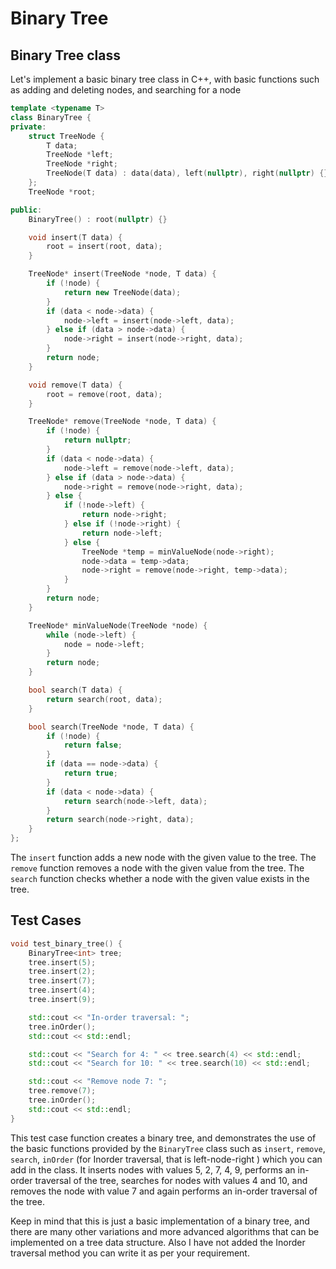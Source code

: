 # Binary Tree

## Binary Tree class

Let's implement a basic binary tree class in C++, with basic functions such as adding and deleting nodes, and searching for a node

```cpp
template <typename T>
class BinaryTree {
private:
    struct TreeNode {
        T data;
        TreeNode *left;
        TreeNode *right;
        TreeNode(T data) : data(data), left(nullptr), right(nullptr) {}
    };
    TreeNode *root;

public:
    BinaryTree() : root(nullptr) {}

    void insert(T data) {
        root = insert(root, data);
    }

    TreeNode* insert(TreeNode *node, T data) {
        if (!node) {
            return new TreeNode(data);
        }
        if (data < node->data) {
            node->left = insert(node->left, data);
        } else if (data > node->data) {
            node->right = insert(node->right, data);
        }
        return node;
    }

    void remove(T data) {
        root = remove(root, data);
    }

    TreeNode* remove(TreeNode *node, T data) {
        if (!node) {
            return nullptr;
        }
        if (data < node->data) {
            node->left = remove(node->left, data);
        } else if (data > node->data) {
            node->right = remove(node->right, data);
        } else {
            if (!node->left) {
                return node->right;
            } else if (!node->right) {
                return node->left;
            } else {
                TreeNode *temp = minValueNode(node->right);
                node->data = temp->data;
                node->right = remove(node->right, temp->data);
            }
        }
        return node;
    }

    TreeNode* minValueNode(TreeNode *node) {
        while (node->left) {
            node = node->left;
        }
        return node;
    }

    bool search(T data) {
        return search(root, data);
    }

    bool search(TreeNode *node, T data) {
        if (!node) {
            return false;
        }
        if (data == node->data) {
            return true;
        }
        if (data < node->data) {
            return search(node->left, data);
        }
        return search(node->right, data);
    }
};
```

The `insert` function adds a new node with the given value to the tree. The `remove` function removes a node with the given value from the tree. The `search` function checks whether a node with the given value exists in the tree.

## Test Cases

```cpp
void test_binary_tree() {
    BinaryTree<int> tree;
    tree.insert(5);
    tree.insert(2);
    tree.insert(7);
    tree.insert(4);
    tree.insert(9);

    std::cout << "In-order traversal: ";
    tree.inOrder();
    std::cout << std::endl;

    std::cout << "Search for 4: " << tree.search(4) << std::endl;
    std::cout << "Search for 10: " << tree.search(10) << std::endl;

    std::cout << "Remove node 7: ";
    tree.remove(7);
    tree.inOrder();
    std::cout << std::endl;
}
```

This test case function creates a binary tree, and demonstrates the use of the basic functions provided by the `BinaryTree` class such as `insert`, `remove`, `search`, `inOrder` (for Inorder traversal, that is left-node-right ) which you can add in the class. It inserts nodes with values 5, 2, 7, 4, 9, performs an in-order traversal of the tree, searches for nodes with values 4 and 10, and removes the node with value 7 and again performs an in-order traversal of the tree.

Keep in mind that this is just a basic implementation of a binary tree, and there are many other variations and more advanced algorithms that can be implemented on a tree data structure. Also I have not added the Inorder traversal method you can write it as per your requirement.